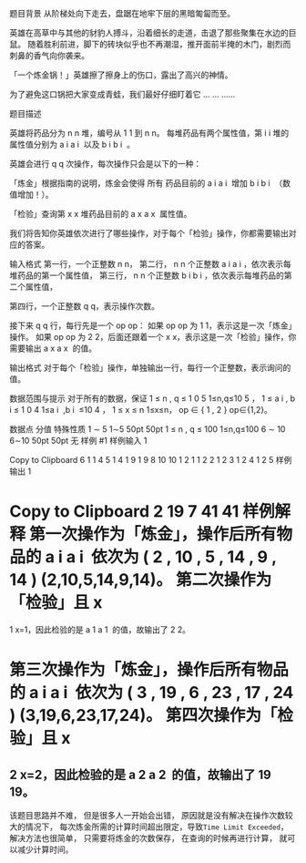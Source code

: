 题目背景
从阶梯处向下走去，盘踞在地牢下层的黑暗匍匐而至。

英雄在高草中与其他的豺豹人搏斗，沿着细长的走道，击退了那些聚集在水边的巨鼠。
随着胜利前进，脚下的砖块似乎也不再潮湿，推开面前半掩的木门，剧烈而刺鼻的香气向你袭来。

「一个炼金锅！」英雄擦了擦身上的伤口，露出了高兴的神情。

为了避免这口锅把大家变成青蛙，我们最好仔细盯着它
…
…
……

题目描述

英雄将药品分为
n
n 堆，编号从
1
1 到
n
n。
每堆药品有两个属性值，第
i
i 堆的属性值分别为
a
i
a
i
​
以及
b
i
b
i
​
。

英雄会进行
q
q 次操作，每次操作只会是以下的一种：

「炼金」根据指南的说明，炼金会使得 所有 药品目前的
a
i
a
i
​
增加
b
i
b
i
​
（数值增加！）。

「检验」查询第
x
x 堆药品目前的
a
x
a
x
​
属性值。

我们将告知你英雄依次进行了哪些操作，对于每个「检验」操作，你都需要输出对应的答案。


输入格式
第一行，一个正整数
n
n，
第二行，
n
n 个正整数
a
i
a
i
​
，依次表示每堆药品的第一个属性值，
第三行，
n
n 个正整数
b
i
b
i
​
，依次表示每堆药品的第二个属性值，

第四行，一个正整数
q
q，表示操作次数。

接下来
q
q 行，每行先是一个
op
op：
如果
op
op 为
1
1，表示这是一次「炼金」操作。
如果
op
op 为
2
2，后面还跟着一个
x
x，表示这是一次「检验」操作，你需要输出
a
x
a
x
​
的值。

输出格式
对于每个「检验」操作，单独输出一行，每行一个正整数，表示询问的值。

数据范围与提示
对于所有的数据，保证
1
≤
n
,
q
≤
1
0
5
1≤n,q≤10
5
，
1
≤
a
i
,
b
i
≤
1
0
4
1≤a
i
​
,b
i
​
≤10
4
，
1
≤
x
≤
n
1≤x≤n，
op
∈
{
1
,
2
}
op∈{1,2}。

数据点	分值	特殊性质
1
∼
5
1∼5
50pt
50pt
1
≤
n
,
q
≤
100
1≤n,q≤100
6
∼
10
6∼10
50pt
50pt	无
样例 #1
样例输入 1

Copy to Clipboard
6
1 1 4 5 1 4
1 9 1 9 8 10
10
1
2 1
1
2 2
1
2 3
1
2 4
1
2 5
样例输出 1

Copy to Clipboard
2
19
7
41
41
样例解释
第一次操作为「炼金」，操作后所有物品的
a
i
a
i
​
依次为
(
2
,
10
,
5
,
14
,
9
,
14
)
(2,10,5,14,9,14)。
第二次操作为「检验」且
x
=
1
x=1，因此检验的是
a
1
a
1
​
的值，故输出了
2
2。

第三次操作为「炼金」，操作后所有物品的
a
i
a
i
​
依次为
(
3
,
19
,
6
,
23
,
17
,
24
)
(3,19,6,23,17,24)。
第四次操作为「检验」且
x
=
2
x=2，因此检验的是
a
2
a
2
​
的值，故输出了
19
19。
---
该题目思路并不难，
但是很多人一开始会出错，
原因就是没有解决在操作次数较大的情况下，
每次炼金所需的计算时间超出限定，导致`Time Limit Exceeded`，
解决方法也很简单，
只需要将炼金的次数保存，
在查询的时候再进行计算，
就可以减少计算时间。